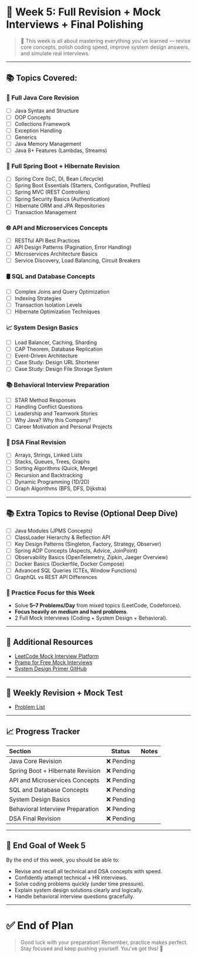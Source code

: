 # 📅 Week 5: Full Revision + Mock Interviews + Final Polishing

> 🎯 This week is all about mastering everything you've learned — revise core concepts, polish coding speed, improve system design answers, and simulate real interviews.

---

## 📚 Topics Covered:

### 📖 Full Java Core Revision
- [ ] Java Syntax and Structure
- [ ] OOP Concepts
- [ ] Collections Framework
- [ ] Exception Handling
- [ ] Generics
- [ ] Java Memory Management
- [ ] Java 8+ Features (Lambdas, Streams)

### 🍃 Full Spring Boot + Hibernate Revision
- [ ] Spring Core (IoC, DI, Bean Lifecycle)
- [ ] Spring Boot Essentials (Starters, Configuration, Profiles)
- [ ] Spring MVC (REST Controllers)
- [ ] Spring Security Basics (Authentication)
- [ ] Hibernate ORM and JPA Repositories
- [ ] Transaction Management

### 🌐 API and Microservices Concepts
- [ ] RESTful API Best Practices
- [ ] API Design Patterns (Pagination, Error Handling)
- [ ] Microservices Architecture Basics
- [ ] Service Discovery, Load Balancing, Circuit Breakers

### 🛢️ SQL and Database Concepts
- [ ] Complex Joins and Query Optimization
- [ ] Indexing Strategies
- [ ] Transaction Isolation Levels
- [ ] Hibernate Optimization Techniques

### 📈 System Design Basics
- [ ] Load Balancer, Caching, Sharding
- [ ] CAP Theorem, Database Replication
- [ ] Event-Driven Architecture
- [ ] Case Study: Design URL Shortener
- [ ] Case Study: Design File Storage System

### 📚 Behavioral Interview Preparation
- [ ] STAR Method Responses
- [ ] Handling Conflict Questions
- [ ] Leadership and Teamwork Stories
- [ ] Why Java? Why this Company?
- [ ] Career Motivation and Personal Projects

### 🧠 DSA Final Revision
- [ ] Arrays, Strings, Linked Lists
- [ ] Stacks, Queues, Trees, Graphs
- [ ] Sorting Algorithms (Quick, Merge)
- [ ] Recursion and Backtracking
- [ ] Dynamic Programming (1D/2D)
- [ ] Graph Algorithms (BFS, DFS, Dijkstra)

---

## 📚 Extra Topics to Revise (Optional Deep Dive)
- [ ] Java Modules (JPMS Concepts)
- [ ] ClassLoader Hierarchy & Reflection API
- [ ] Key Design Patterns (Singleton, Factory, Strategy, Observer)
- [ ] Spring AOP Concepts (Aspects, Advice, JoinPoint)
- [ ] Observability Basics (OpenTelemetry, Zipkin, Jaeger Overview)
- [ ] Docker Basics (Dockerfile, Docker Compose)
- [ ] Advanced SQL Queries (CTEs, Window Functions)
- [ ] GraphQL vs REST API Differences

### 🧪 Practice Focus for this Week

- Solve **5–7 Problems/Day** from mixed topics (LeetCode, Codeforces).
- **Focus heavily on medium and hard problems**.
- 2 Full Mock Interviews (Coding + System Design + Behavioral).

---

## 🔗 Additional Resources
- [LeetCode Mock Interview Platform](https://leetcode.com/interview/)
- [Pramp for Free Mock Interviews](https://www.pramp.com/)
- [System Design Primer GitHub](https://github.com/donnemartin/system-design-primer)

---

## 📅 Weekly Revision + Mock Test
- [Problem List](../week_5/solution_of_week_5_coding_problem/problem_list.md)

---

## 📈 Progress Tracker

| Section | Status | Notes |
|:--------|:------:|:------|
| Java Core Revision | ❌ Pending | |
| Spring Boot + Hibernate Revision | ❌ Pending | |
| API and Microservices Concepts | ❌ Pending | |
| SQL and Database Concepts | ❌ Pending | |
| System Design Basics | ❌ Pending | |
| Behavioral Interview Preparation | ❌ Pending | |
| DSA Final Revision | ❌ Pending | |

---

## 🎯 End Goal of Week 5

By the end of this week, you should be able to:
- Revise and recall all technical and DSA concepts with speed.
- Confidently attempt technical + HR interviews.
- Solve coding problems quickly (under time pressure).
- Explain system design solutions clearly and logically.
- Handle behavioral interview questions gracefully.

---

# ✅ End of Plan
> Good luck with your preparation! Remember, practice makes perfect. Stay focused and keep pushing yourself. You've got this! 💪